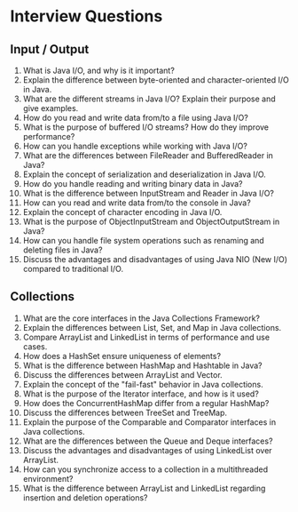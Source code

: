 # Interview Questions

## Input / Output

1. What is Java I/O, and why is it important?
2. Explain the difference between byte-oriented and character-oriented I/O in Java.
3. What are the different streams in Java I/O? Explain their purpose and give examples.
4. How do you read and write data from/to a file using Java I/O?
5. What is the purpose of buffered I/O streams? How do they improve performance?
6. How can you handle exceptions while working with Java I/O?
7. What are the differences between FileReader and BufferedReader in Java?
8. Explain the concept of serialization and deserialization in Java I/O.
9. How do you handle reading and writing binary data in Java?
10. What is the difference between InputStream and Reader in Java I/O?
11. How can you read and write data from/to the console in Java?
12. Explain the concept of character encoding in Java I/O.
13. What is the purpose of ObjectInputStream and ObjectOutputStream in Java?
14. How can you handle file system operations such as renaming and deleting files in Java?
15. Discuss the advantages and disadvantages of using Java NIO (New I/O) compared to traditional I/O.

## Collections

1. What are the core interfaces in the Java Collections Framework?
2. Explain the differences between List, Set, and Map in Java collections.
3. Compare ArrayList and LinkedList in terms of performance and use cases.
4. How does a HashSet ensure uniqueness of elements?
5. What is the difference between HashMap and Hashtable in Java?
6. Discuss the differences between ArrayList and Vector.
7. Explain the concept of the "fail-fast" behavior in Java collections.
8. What is the purpose of the Iterator interface, and how is it used?
9. How does the ConcurrentHashMap differ from a regular HashMap?
10. Discuss the differences between TreeSet and TreeMap.
11. Explain the purpose of the Comparable and Comparator interfaces in Java collections.
12. What are the differences between the Queue and Deque interfaces?
13. Discuss the advantages and disadvantages of using LinkedList over ArrayList.
14. How can you synchronize access to a collection in a multithreaded environment?
15. What is the difference between ArrayList and LinkedList regarding insertion and deletion operations?
